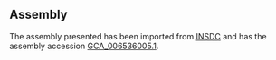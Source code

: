 
Assembly
--------

The assembly presented has been imported from 
[INSDC](http://www.insdc.org) and has the assembly accession
[GCA\_006536005.1](http://www.ebi.ac.uk/ena/data/view/GCA_006536005.1).

